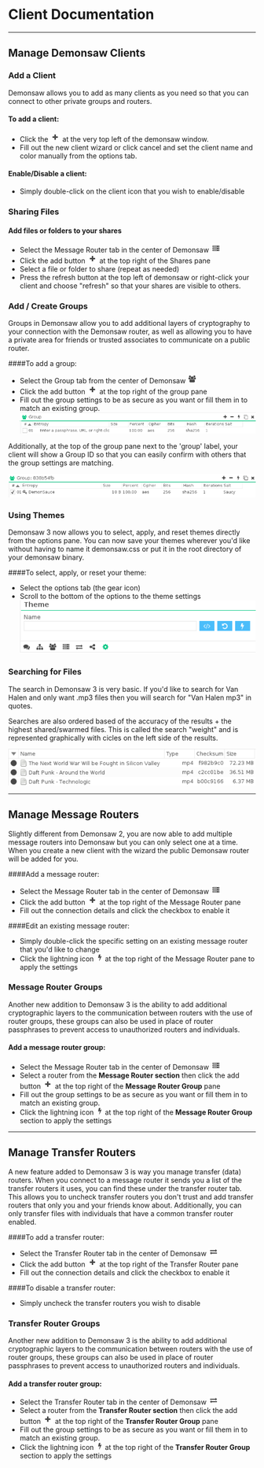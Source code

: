 # Client Documentation
---

## Manage Demonsaw Clients
### Add a Client
Demonsaw allows you to add as many clients as you need so that you can connect to other private groups and routers.


#### To add a client:

* Click the ![+](../img/screenshots/addbutton.png) at the very top left of the demonsaw window.
* Fill out the new client wizard or click cancel and set the client name and color manually from the options tab.


#### Enable/Disable a client:
 * Simply double-click on the client icon that you wish to enable/disable

### Sharing Files
#### Add files or folders to your shares

* Select the Message Router tab in the center of Demonsaw ![Message Router tab](../img/screenshots/messagebutton.png)
* Click the add button ![+](../img/screenshots/addbutton.png) at the top right of the Shares pane
* Select a file or folder to share (repeat as needed)
* Press the refresh button at the top left of demonsaw or right-click your client and choose "refresh" so that your shares are visible to others.


### Add / Create Groups
Groups in Demonsaw allow you to add additional layers of cryptography to your connection with the Demonsaw router, as well as allowing you to have a private area for friends or trusted associates to communicate on a public router.

####To add a group:

* Select the Group tab from the center of Demonsaw ![group tab](../img/screenshots/groupbutton.png)
* Click the add button ![+](../img/screenshots/addbutton.png) at the top right of the group pane
* Fill out the group settings to be as secure as you want or fill them in to match an existing group.
![+](../img/screenshots/GroupSettings.png)

Additionally, at the top of the group pane next to the 'group' label, your client will show a Group ID so that you can easily confirm with others that the group settings are matching.

![+](../img/screenshots/GroupSettings2.png)

### Using Themes

Demonsaw 3 now allows you to select, apply, and reset themes directly from the options pane. You can now save your themes wherever you'd like without having to name it demonsaw.css or put it in the root directory of your demonsaw binary. 

####To select, apply, or reset your theme:

* Select the options tab (the gear icon)
* Scroll to the bottom of the options to the theme settings
![Theme Settings](../img/screenshots/ThemeSettings.png)


### Searching for Files
The search in Demonsaw 3 is very basic. If you'd like to search for Van Halen and only want .mp3 files then you will search for "Van Halen mp3" in quotes.

Searches are also ordered based of the accuracy of the results + the highest shared/swarmed files. This is called the search "weight" and is represented graphically with cicles on the left side of the results.

![Search Bubbles](../img/screenshots/SearchBubbles.png)

---

## Manage Message Routers
 
Slightly different from Demonsaw 2, you are now able to add multiple message routers into Demonsaw but you can only select one at a time. When you create a new client with the wizard the public Demonsaw router will be added for you.

####Add a message router:

* Select the Message Router tab in the center of Demonsaw ![Message Router tab](../img/screenshots/messagebutton.png)
* Click the add button ![+](../img/screenshots/addbutton.png) at the top right of the Message Router pane
* Fill out the connection details and click the checkbox to enable it

####Edit an existing message router:

* Simply double-click the specific setting on an existing message router that you'd like to change
* Click the lightning icon ![Lightning button](../img/screenshots/lightningbutton.png) at the top right of the Message Router pane to apply the settings


### Message Router Groups
Another new addition to Demonsaw 3 is the ability to add additional cryptographic layers to the communication between routers with the use of router groups, these groups can also be used in place of router passphrases to prevent access to unauthorized routers and individuals.

#### Add a message router group:

 * Select the Message Router tab in the center of Demonsaw ![Message Router tab](../img/screenshots/messagebutton.png)
* Select a router from the <b>Message Router section</b> then click the add button ![+](../img/screenshots/addbutton.png) at the top right of the <b>Message Router Group</b> pane
* Fill out the group settings to be as secure as you want or fill them in to match an existing group.
* Click the lightning icon ![Lightning button](../img/screenshots/lightningbutton.png) at the top right of the <b>Message Router Group</b> section to apply the settings

---

## Manage Transfer Routers

A new feature added to Demonsaw 3 is way you manage transfer (data) routers. When you connect to a message router it sends you a list of the transfer routers it uses, you can find these under the transfer router tab. This allows you to uncheck transfer routers you don't trust and add transfer routers that only you and your friends know about. Additionally, you can only transfer files with individuals that have a common transfer router enabled.

####To add a transfer router:

* Select the Transfer Router tab in the center of Demonsaw ![Transfer Router tab](../img/screenshots/transferbutton.png)
* Click the add button ![+](../img/screenshots/addbutton.png) at the top right of the Transfer Router pane
* Fill out the connection details and click the checkbox to enable it

####To disable a transfer router:

* Simply uncheck the transfer routers you wish to disable


### Transfer Router Groups
Another new addition to Demonsaw 3 is the ability to add additional cryptographic layers to the communication between routers with the use of router groups, these groups can also be used in place of router passphrases to prevent access to unauthorized routers and individuals.

#### Add a transfer router group:

 * Select the Transfer Router tab in the center of Demonsaw ![Message Router tab](../img/screenshots/transferbutton.png)
* Select a router from the <b>Transfer Router section</b> then click the add button ![+](../img/screenshots/addbutton.png) at the top right of the <b>Transfer Router Group</b> pane
* Fill out the group settings to be as secure as you want or fill them in to match an existing group.
* Click the lightning icon ![Lightning button](../img/screenshots/lightningbutton.png) at the top right of the <b>Transfer Router Group</b> section to apply the settings